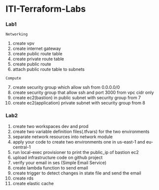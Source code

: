 # ITI-Terraform-Labs
### Lab1

`Networking`

1. create vpv
2. create internet gateway
3. create public route table
4. create private route table
5. create public route
6. attach public route table to subnets

`Compute`

7. create security group which allow ssh from 0.0.0.0/0
8. create security group that allow ssh and port 3000 from vpc cidr only
7. create ec2(bastion) in public subnet with security group from 7
8. create ec2(application) private subnet with security group from 8

### Lab2

1. create two workspaces dev and prod
2. create two variable definition files(.tfvars) for the two environments
3. separate network resources into network module
4. apply your code to create two environments one in us-east-1 and eu-central-1
5. run local-exec provisioner to print the public_ip of bastion ec2
6. upload infrastructure code on github project
7. verify your email in ses (Simple Email Service)
8. create lambda function to send email
9. create trigger to detect changes in state file and send the email
10. create rds
11. create elastic cache
